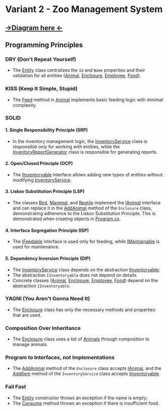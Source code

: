 # Variant 2 - Zoo Management System

## [->Diagram here <-](./lab-1_diagram.drawio.png)

## Programming Principles

### DRY (Don't Repeat Yourself)

- The [Entity](./Entities/Abstract/Entity.cs#L8-L19) class centralizes the `Id` and `Name` properties and their validation for all entities ([Animal](./Entities/Animal/Abstract/Animal.cs), [Enclosure](./Entities/Enclosure.cs), [Employee](./Entities/Employee.cs), [Food](./Entities/Food.cs)).

### KISS (Keep It Simple, Stupid)

- The [Feed](./Entities/Animal/Abstract/Animal.cs#L27-L35) method in [Animal](./Entities/Animal/Abstract/Animal.cs) implements basic feeding logic with minimal complexity.

### SOLID

#### 1. Single Responsibility Principle (SRP)

- In the inventory management logic, the [InventoryService](./Services/Inventory/InventoryService.cs) class is responsible only for working with entities, while the [InventoryReportGenerator](./Services/Inventory/InventoryReportGenerator.cs) class is responsible for generating reports.

#### 2. Open/Closed Principle (OCP)

- The [IInventoryable](./Interfaces/IInventoryable.cs) interface allows adding new types of entities without modifying [InventoryService](./Services/Inventory/InventoryService.cs).

#### 3. Liskov Substitution Principle (LSP)

- The classes [Bird](./Entities/Animal/Bird.cs), [Mammal](./Entities/Animal/Mammal.cs), and [Reptile](./Entities/Animal/Reptile.cs) implement the [IAnimal](./Interfaces/IAnimal.cs) interface and can replace it in the [AddAnimal](./Entities/Enclosure.cs#L32) method of the `Enclosure` class, demonstrating adherence to the Liskov Substitution Principle. This is demonstrated when creating objects in [Program.cs](./Program.cs).

#### 4. Interface Segregation Principle (ISP)

- The [IFeedable](./Interfaces/IFeedable.cs) interface is used only for feeding, while [IMaintainable](./Interfaces/IMaintainable.cs) is used for maintenance.

#### 5. Dependency Inversion Principle (DIP)

- The [InventoryService](./Services/Inventory/InventoryService.cs#L7) class depends on the abstraction [IInventoryable](./Interfaces/IInventoryable.cs);
- The abstraction `IInventoryable` does not depend on details.
- Concrete classes ([Animal](./Entities/Animal/Abstract/Animal.cs), [Enclosure](./Entities/Enclosure.cs), [Employee](./Entities/Employee.cs), [Food](./Entities/Food.cs)) depend on the abstraction `IInventoryable`.

### YAGNI (You Aren't Gonna Need It)

- The [Enclosure](./Entities/Enclosure.cs) class has only the necessary methods and properties that are used.

### Composition Over Inheritance

- The [Enclosure](./Entities/Enclosure.cs) class uses a list of [Animals](./Entities/Enclosure.cs#L13) through composition to manage animals.

### Program to Interfaces, not Implementations

- The [AddAnimal](./Entities/Enclosure.cs#L31-L43) method of the `Enclosure` class accepts [IAnimal](./Interfaces/IAnimal.cs), and the [AddItem](./Services/Inventory/InventoryService.cs#L9-L13) method of the `InventoryService` class accepts [IInventoryable](./Interfaces/IInventoryable.cs).

### Fail Fast

- The [Entity](./Entities/Abstract/Entity.cs#L10-L17) constructor throws an exception if the name is empty;
- The [Consume](./Entities/Food.cs#L27-L36) method throws an exception if there is insufficient food.
